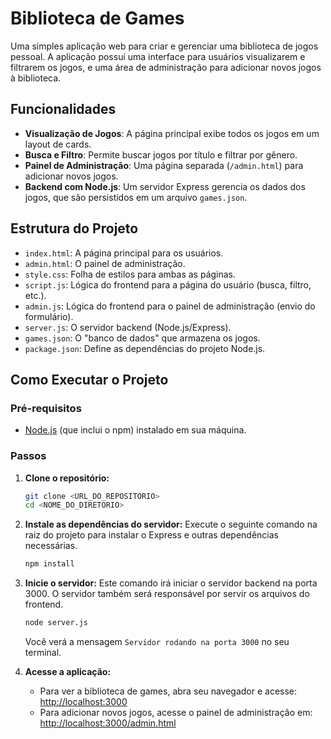 # Biblioteca de Games

Uma simples aplicação web para criar e gerenciar uma biblioteca de jogos pessoal. A aplicação possui uma interface para usuários visualizarem e filtrarem os jogos, e uma área de administração para adicionar novos jogos à biblioteca.

## Funcionalidades

- **Visualização de Jogos**: A página principal exibe todos os jogos em um layout de cards.
- **Busca e Filtro**: Permite buscar jogos por título e filtrar por gênero.
- **Painel de Administração**: Uma página separada (`/admin.html`) para adicionar novos jogos.
- **Backend com Node.js**: Um servidor Express gerencia os dados dos jogos, que são persistidos em um arquivo `games.json`.

## Estrutura do Projeto

- `index.html`: A página principal para os usuários.
- `admin.html`: O painel de administração.
- `style.css`: Folha de estilos para ambas as páginas.
- `script.js`: Lógica do frontend para a página do usuário (busca, filtro, etc.).
- `admin.js`: Lógica do frontend para o painel de administração (envio do formulário).
- `server.js`: O servidor backend (Node.js/Express).
- `games.json`: O "banco de dados" que armazena os jogos.
- `package.json`: Define as dependências do projeto Node.js.

## Como Executar o Projeto

### Pré-requisitos

- [Node.js](https://nodejs.org/) (que inclui o npm) instalado em sua máquina.

### Passos

1.  **Clone o repositório:**
    ```bash
    git clone <URL_DO_REPOSITORIO>
    cd <NOME_DO_DIRETORIO>
    ```

2.  **Instale as dependências do servidor:**
    Execute o seguinte comando na raiz do projeto para instalar o Express e outras dependências necessárias.
    ```bash
    npm install
    ```

3.  **Inicie o servidor:**
    Este comando irá iniciar o servidor backend na porta 3000. O servidor também será responsável por servir os arquivos do frontend.
    ```bash
    node server.js
    ```
    Você verá a mensagem `Servidor rodando na porta 3000` no seu terminal.

4.  **Acesse a aplicação:**
    - Para ver a biblioteca de games, abra seu navegador e acesse: [http://localhost:3000](http://localhost:3000)
    - Para adicionar novos jogos, acesse o painel de administração em: [http://localhost:3000/admin.html](http://localhost:3000/admin.html)